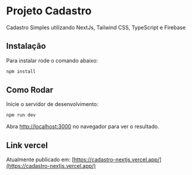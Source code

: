 # Projeto Cadastro

Cadastro Simples utilizando NextJs, Tailwind CSS, TypeScript e Firebase

## Instalação

Para instalar rode o comando abaixo:

```bash
npm install
```

## Como Rodar

Inicie o servidor de desenvolvimento:

```bash
npm run dev
```

Abra [http://localhost:3000](http://localhost:3000) no navegador para ver o resultado.

## Link vercel

Atualmente publicado em: [https://cadastro-nextjs.vercel.app/](https://cadastro-nextjs.vercel.app/)
